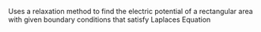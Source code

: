 Uses a relaxation method to find the electric potential of a rectangular area with given boundary conditions that satisfy Laplaces Equation
